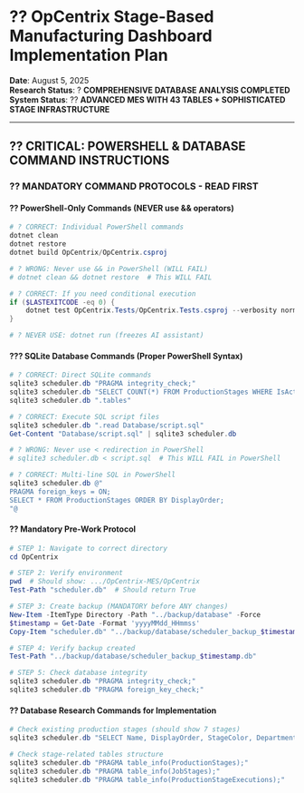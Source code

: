 # ?? **OpCentrix Stage-Based Manufacturing Dashboard Implementation Plan**

**Date**: August 5, 2025  
**Research Status**: ? **COMPREHENSIVE DATABASE ANALYSIS COMPLETED**  
**System Status**: ?? **ADVANCED MES WITH 43 TABLES + SOPHISTICATED STAGE INFRASTRUCTURE**  

---

## ?? **CRITICAL: POWERSHELL & DATABASE COMMAND INSTRUCTIONS**

### **?? MANDATORY COMMAND PROTOCOLS - READ FIRST**

#### **?? PowerShell-Only Commands (NEVER use && operators)**
```powershell
# ? CORRECT: Individual PowerShell commands
dotnet clean
dotnet restore  
dotnet build OpCentrix/OpCentrix.csproj

# ? WRONG: Never use && in PowerShell (WILL FAIL)
# dotnet clean && dotnet restore  # This WILL FAIL

# ? CORRECT: If you need conditional execution
if ($LASTEXITCODE -eq 0) {
    dotnet test OpCentrix.Tests/OpCentrix.Tests.csproj --verbosity normal
}

# ? NEVER USE: dotnet run (freezes AI assistant)
```

#### **??? SQLite Database Commands (Proper PowerShell Syntax)**
```powershell
# ? CORRECT: Direct SQLite commands
sqlite3 scheduler.db "PRAGMA integrity_check;"
sqlite3 scheduler.db "SELECT COUNT(*) FROM ProductionStages WHERE IsActive = 1;"
sqlite3 scheduler.db ".tables"

# ? CORRECT: Execute SQL script files
sqlite3 scheduler.db ".read Database/script.sql"
Get-Content "Database/script.sql" | sqlite3 scheduler.db

# ? WRONG: Never use < redirection in PowerShell
# sqlite3 scheduler.db < script.sql  # This WILL FAIL in PowerShell

# ? CORRECT: Multi-line SQL in PowerShell
sqlite3 scheduler.db @"
PRAGMA foreign_keys = ON;
SELECT * FROM ProductionStages ORDER BY DisplayOrder;
"@
```

#### **?? Mandatory Pre-Work Protocol**
```powershell
# STEP 1: Navigate to correct directory
cd OpCentrix

# STEP 2: Verify environment
pwd  # Should show: .../OpCentrix-MES/OpCentrix
Test-Path "scheduler.db"  # Should return True

# STEP 3: Create backup (MANDATORY before ANY changes)
New-Item -ItemType Directory -Path "../backup/database" -Force
$timestamp = Get-Date -Format 'yyyyMMdd_HHmmss'
Copy-Item "scheduler.db" "../backup/database/scheduler_backup_$timestamp.db"

# STEP 4: Verify backup created
Test-Path "../backup/database/scheduler_backup_$timestamp.db"

# STEP 5: Check database integrity
sqlite3 scheduler.db "PRAGMA integrity_check;"
sqlite3 scheduler.db "PRAGMA foreign_key_check;"
```

#### **?? Database Research Commands for Implementation**
```powershell
# Check existing production stages (should show 7 stages)
sqlite3 scheduler.db "SELECT Name, DisplayOrder, StageColor, Department FROM ProductionStages WHERE IsActive = 1 ORDER BY DisplayOrder;"

# Check stage-related tables structure
sqlite3 scheduler.db "PRAGMA table_info(ProductionStages);"
sqlite3 scheduler.db "PRAGMA table_info(JobStages);"
sqlite3 scheduler.db "PRAGMA table_info(ProductionStageExecutions);"